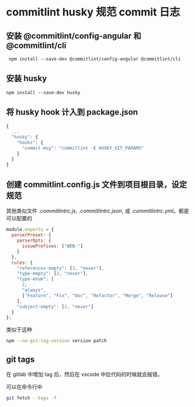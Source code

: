 # commitlint husky 规范 commit 日志

## 安装 @commitlint/config-angular 和@commitlint/cli

```
 npm install --save-dev @commitlint/config-angular @commitlint/cli
```

## 安装 husky

```
npm install --save-dev husky
```

## 将 husky hook 计入到 package.json

```js
{
  ...
  "husky": {
    "hooks": {
      "commit-msg": "commitlint -E HUSKY_GIT_PARAMS"
    }
  }
}

```

## 创建 commitlint.config.js 文件到项目根目录，设定规范

其他类似文件 _.commitlintrc.js_, _.commitlintrc.json_, 或 _.commitlintrc.yml_。都是可以配置的

```js
module.exports = {
  parserPreset: {
    parserOpts: {
      issuePrefixes: ["WEB-"]
    }
  },
  rules: {
    "references-empty": [2, "never"],
    "type-empty": [2, "never"],
    "type-enum": [
      2,
      "always",
      ["Feature", "Fix", "Doc", "Refactor", "Merge", "Release"]
    ],
    "subject-empty": [2, "never"]
  }
};
```

类似于这种

```bash
npm --no-git-tag-version version patch
```

## git tags

在 gitlab 中增加 tag 后，然后在 vscode 中拉代码的时候就会报错，

可以在命令行中

```bash
git fetch --tags -f
```
